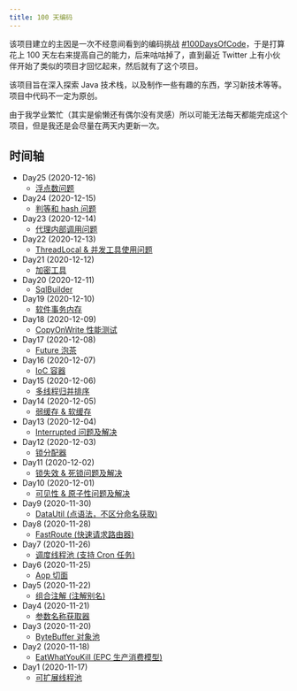 ```yaml
---
title: 100 天编码
---
```


该项目建立的主因是一次不经意间看到的编码挑战 [#100DaysOfCode](https://www.100daysofcode.com/)，于是打算花上 100
天左右来提高自己的能力，后来咕咕掉了，直到最近 Twitter 上有小伙伴开始了类似的项目才回忆起来，然后就有了这个项目。

该项目旨在深入探索 Java 技术栈，以及制作一些有趣的东西，学习新技术等等。项目中代码不一定为原创。

由于我学业繁忙（其实是偷懒还有偶尔没有灵感）所以可能无法每天都能完成这个项目，但是我还是会尽量在两天内更新一次。

## 时间轴

- Day25 (2020-12-16)
  - [浮点数问题](https://github.com/syfxlin/code/tree/master/100-days-of-code/java/src/main/java/me/ixk/days/day25)
- Day24 (2020-12-15)
  - [判等和 hash 问题](https://github.com/syfxlin/code/tree/master/100-days-of-code/java/src/main/java/me/ixk/days/day24)
- Day23 (2020-12-14)
  - [代理内部调用问题](https://github.com/syfxlin/code/tree/master/100-days-of-code/java/src/main/java/me/ixk/days/day23)
- Day22 (2020-12-13)
  - [ThreadLocal & 并发工具使用问题](https://github.com/syfxlin/code/tree/master/100-days-of-code/java/src/main/java/me/ixk/days/day22)
- Day21 (2020-12-12)
  - [加密工具](https://github.com/syfxlin/code/tree/master/100-days-of-code/java/src/main/java/me/ixk/days/day21)
- Day20 (2020-12-11)
  - [SqlBuilder](https://github.com/syfxlin/code/tree/master/100-days-of-code/java/src/main/java/me/ixk/days/day20)
- Day19 (2020-12-10)
  - [软件事务内存](https://github.com/syfxlin/code/tree/master/100-days-of-code/java/src/main/java/me/ixk/days/day19)
- Day18 (2020-12-09)
  - [CopyOnWrite 性能测试](https://github.com/syfxlin/code/tree/master/100-days-of-code/java/src/main/java/me/ixk/days/day18)
- Day17 (2020-12-08)
  - [Future 泡茶](https://github.com/syfxlin/code/tree/master/100-days-of-code/java/src/main/java/me/ixk/days/day17)
- Day16 (2020-12-07)
  - [IoC 容器](https://github.com/syfxlin/code/tree/master/100-days-of-code/java/src/main/java/me/ixk/days/day16)
- Day15 (2020-12-06)
  - [多线程归并排序](https://github.com/syfxlin/code/tree/master/100-days-of-code/java/src/main/java/me/ixk/days/day15)
- Day14 (2020-12-05)
  - [弱缓存 & 软缓存](https://github.com/syfxlin/code/tree/master/100-days-of-code/java/src/main/java/me/ixk/days/day14)
- Day13 (2020-12-04)
  - [Interrupted 问题及解决](https://github.com/syfxlin/code/tree/master/100-days-of-code/java/src/main/java/me/ixk/days/day13)
- Day12 (2020-12-03)
  - [锁分配器](https://github.com/syfxlin/code/tree/master/100-days-of-code/java/src/main/java/me/ixk/days/day12)
- Day11 (2020-12-02)
  - [锁失效 & 死锁问题及解决](https://github.com/syfxlin/code/tree/master/100-days-of-code/java/src/main/java/me/ixk/days/day11)
- Day10 (2020-12-01)
  - [可见性 & 原子性问题及解决](https://github.com/syfxlin/code/tree/master/100-days-of-code/java/src/main/java/me/ixk/days/day10)
- Day9 (2020-11-30)
  - [DataUtil (点语法，不区分命名获取)](https://github.com/syfxlin/code/tree/master/100-days-of-code/java/src/main/java/me/ixk/days/day9)
- Day8 (2020-11-28)
  - [FastRoute (快速请求路由器)](https://github.com/syfxlin/code/tree/master/100-days-of-code/java/src/main/java/me/ixk/days/day8)
- Day7 (2020-11-26)
  - [调度线程池 (支持 Cron 任务)](https://github.com/syfxlin/code/tree/master/100-days-of-code/java/src/main/java/me/ixk/days/day7)
- Day6 (2020-11-25)
  - [Aop 切面](https://github.com/syfxlin/code/tree/master/100-days-of-code/java/src/main/java/me/ixk/days/day6)
- Day5 (2020-11-22)
  - [组合注解 (注解别名)](https://github.com/syfxlin/code/tree/master/100-days-of-code/java/src/main/java/me/ixk/days/day5)
- Day4 (2020-11-21)
  - [参数名称获取器](https://github.com/syfxlin/code/tree/master/100-days-of-code/java/src/main/java/me/ixk/days/day4)
- Day3 (2020-11-20)
  - [ByteBuffer 对象池](https://github.com/syfxlin/code/tree/master/100-days-of-code/java/src/main/java/me/ixk/days/day3)
- Day2 (2020-11-18)
  - [EatWhatYouKill (EPC 生产消费模型)](https://github.com/syfxlin/code/tree/master/100-days-of-code/java/src/main/java/me/ixk/days/day2)
- Day1 (2020-11-17)
  - [可扩展线程池](https://github.com/syfxlin/code/tree/master/100-days-of-code/java/src/main/java/me/ixk/days/day1)
